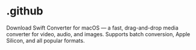 # .github
Download Swift Converter for macOS — a fast, drag-and-drop media converter for video, audio, and images. Supports batch conversion, Apple Silicon, and all popular formats.
